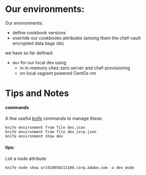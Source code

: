 # Our environments:

Our environments:

* define cookbook versions 
* override our cookbooks attributes (among them the chef-vault encrypted data bags ids) 

we have so far defined:

* `dev` for our local dev using 
  * in in-memory chez-zero server and chef-provisioning 
  * on local vagrant powered CentOs vm

# Tips and Notes

#### commands

A few useful [knife](https://docs.chef.io/knife.html) commands to manage these:

    knife environment from file dev.json
    knife environment from file dev_corp.json
    knife environment show dev

#### tips:

List a node attribute

    knife node show or1010050213180.corp.adobe.com -a dev_mode
     


